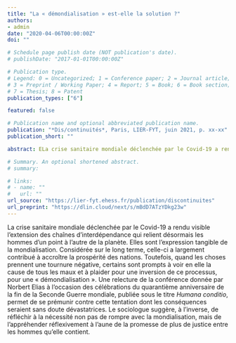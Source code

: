 ```yaml
---
title: "La « démondialisation » est-elle la solution ?"
authors:
- admin
date: "2020-04-06T00:00:00Z"
doi: ""

# Schedule page publish date (NOT publication's date).
# publishDate: "2017-01-01T00:00:00Z"

# Publication type.
# Legend: 0 = Uncategorized; 1 = Conference paper; 2 = Journal article;
# 3 = Preprint / Working Paper; 4 = Report; 5 = Book; 6 = Book section;
# 7 = Thesis; 8 = Patent
publication_types: ["6"]

featured: false

# Publication name and optional abbreviated publication name.
publication: "*Dis/continuités*, Paris, LIER-FYT, juin 2021, p. xx-xx"
publication_short: ""

abstract: ELa crise sanitaire mondiale déclenchée par le Covid-19 a rendu visible l’extension des chaînes d’interdépendance qui relient désormais les hommes d’un point à l’autre de la planète. Elles sont l’expression tangible de la mondialisation. Considérée sur le long terme, celle-ci a largement contribué à accroître la prospérité des nations. Toutefois, quand les choses prennent une tournure négative, certains sont prompts à voir en elle la cause de tous les maux et à plaider pour une inversion de ce processus, pour une « démondialisation ». Une relecture de la conférence donnée par Norbert Elias à l’occasion des célébrations du 40e anniversaire de la fin de la Seconde Guerre mondiale, publiée sous le titre « Humana conditio », permet de se prémunir contre cette tentation dont les conséquences seraient sans doute dévastatrices. Le sociologue suggère, à l’inverse, de réfléchir à la nécessité non pas de rompre avec la mondialisation, mais de l’appréhender réflexivement à l’aune de la promesse de plus de justice entre les hommes qu’elle contient.

# Summary. An optional shortened abstract.
# summary:

# links:
# - name: ""
#   url: ""
url_source: "https://lier-fyt.ehess.fr/publication/discontinuites"
url_preprint: "https://dlin.cloud/next/s/mBdD7ATzYDkg23w"
---
```


La crise sanitaire mondiale déclenchée par le Covid-19 a rendu visible l’extension des chaînes d’interdépendance qui relient désormais les hommes d’un point à l’autre de la planète. Elles sont l’expression tangible de la mondialisation. Considérée sur le long terme, celle-ci a largement contribué à accroître la prospérité des nations. Toutefois, quand les choses prennent une tournure négative, certains sont prompts à voir en elle la cause de tous les maux et à plaider pour une inversion de ce processus, pour une « démondialisation ». Une relecture de la conférence donnée par Norbert Elias à l’occasion des célébrations du quarantième anniversaire de la fin de la Seconde Guerre mondiale, publiée sous le titre _Humana conditio_, permet de se prémunir contre cette tentation dont les conséquences seraient sans doute dévastatrices. Le sociologue suggère, à l’inverse, de réfléchir à la nécessité non pas de rompre avec la mondialisation, mais de l’appréhender réflexivement à l’aune de la promesse de plus de justice entre les hommes qu’elle contient.
